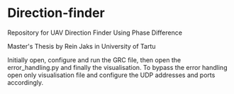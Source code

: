 # Direction-finder
Repository for UAV Direction Finder Using Phase Difference

Master's Thesis by Rein Jaks in University of Tartu

Initially open, configure and run the GRC file, then open the error_handling.py and finally the visualisation. To bypass the error handling open only visualisation file and configure the UDP addresses and ports accordingly.
